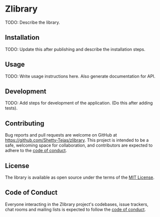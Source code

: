 # Zlibrary

TODO: Describe the library.

## Installation

TODO: Update this after publishing and describe the installation steps.

## Usage

TODO: Write usage instructions here. Also generate documentation for API.

## Development

TODO: Add steps for development of the application. (Do this after adding tests).

## Contributing

Bug reports and pull requests are welcome on GitHub at https://github.com/Shetty-Tejas/zlibrary. This project is intended to be a safe, welcoming space for collaboration, and contributors are expected to adhere to the [code of conduct](https://github.com/Shetty-Tejas/zlibrary/blob/master/CODE_OF_CONDUCT.md).

## License

The library is available as open source under the terms of the [MIT License](https://opensource.org/licenses/MIT).

## Code of Conduct

Everyone interacting in the Zlibrary project's codebases, issue trackers, chat rooms and mailing lists is expected to follow the [code of conduct](https://github.com/Shetty-Tejas/zlibrary/blob/master/CODE_OF_CONDUCT.md).
